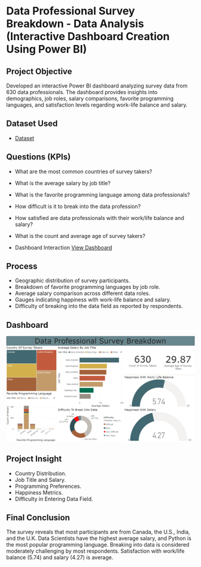 # Data Professional Survey Breakdown - Data Analysis (Interactive Dashboard Creation Using Power BI)
## Project Objective
Developed an interactive Power BI dashboard analyzing survey data from 630 data professionals. The dashboard provides insights into demographics, job roles, salary comparisons, favorite programming languages, and satisfaction levels regarding work-life balance and salary.

## Dataset Used

- <a href="https://github.com/Muhammad-Allaithi/Data-Analysis-Dashboard-Power-BI/blob/main/Data%20Professional%20Survey%20Breakdown.pbix">Dataset</a>

## Questions (KPIs)

- What are the most common countries of survey takers?
- What is the average salary by job title?
- What is the favorite programming language among data professionals?
- How difficult is it to break into the data profession?
- How satisfied are data professionals with their work/life balance and salary?
- What is the count and average age of survey takers?

- Dashboard Interaction <a href="https://github.com/Muhammad-Allaithi/Data-Analysis-Dashboard-Power-BI/blob/main/Screenshot%202024-09-30%20173409.png">View Dashboard</a>

## Process

- Geographic distribution of survey participants.
- Breakdown of favorite programming languages by job role.
- Average salary comparison across different data roles.
- Gauges indicating happiness with work-life balance and salary.
- Difficulty of breaking into the data field as reported by respondents.

## Dashboard

![Screenshot 2024-09-30 173409](https://github.com/Muhammad-Allaithi/Data-Analysis-Dashboard-Power-BI/blob/main/Screenshot%202024-09-30%20173409.png)

## Project Insight

- Country Distribution.
- Job Title and Salary.
- Programming Preferences.
- Happiness Metrics.
- Difficulty in Entering Data Field.

## Final Conclusion

The survey reveals that most participants are from Canada, the U.S., India, and the U.K. Data Scientists have the highest average salary, and Python is the most popular programming language. Breaking into data is considered moderately challenging by most respondents. Satisfaction with work/life balance (5.74) and salary (4.27) is average.
